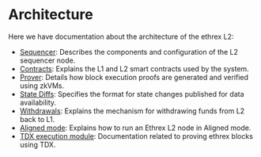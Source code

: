 # Architecture

Here we have documentation about the architecture of the ethrex L2:

- [Sequencer](./sequencer.md): Describes the components and configuration of the L2 sequencer node.
- [Contracts](./contracts.md): Explains the L1 and L2 smart contracts used by the system.
- [Prover](./prover.md): Details how block execution proofs are generated and verified using zkVMs.
- [State Diffs](./state_diffs.md): Specifies the format for state changes published for data availability.
- [Withdrawals](./withdrawals.md): Explains the mechanism for withdrawing funds from L2 back to L1.
- [Aligned mode](./aligned_mode.md): Explains how to run an Ethrex L2 node in Aligned mode.
- [TDX execution module](./tdx.md): Documentation related to proving ethrex blocks using TDX.

